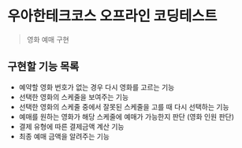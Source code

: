 # 우아한테크코스 오프라인 코딩테스트

> 영화 예매 구현

## 구현할 기능 목록

- 예약할 영화 번호가 없는 경우 다시 영화를 고르는 기능
- 선택한 영화의 스케줄을 보여주는 기능
- 선택한 영화의 스케줄 중에서 잘못된 스케줄을 고를 때 다시 선택하는 기능
- 예매를 원하는 영화가 해당 스케줄에 예매가 가능한지 판단 (영화 인원 판단)
- 결제 유형에 따른 결제금액 계산 기능
- 최종 예매 금액을 알려주는 기능
